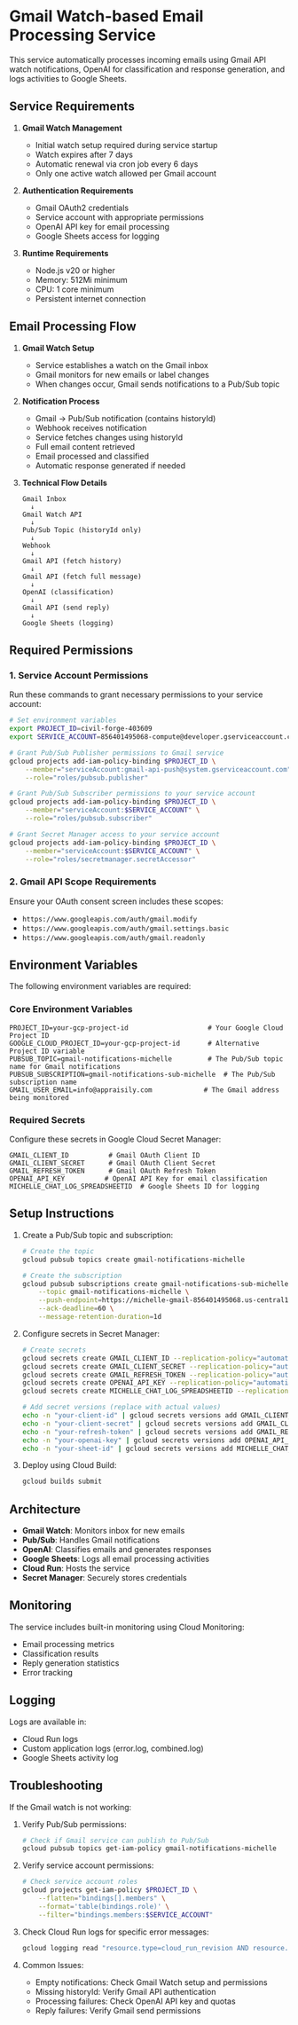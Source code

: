 # Gmail Watch-based Email Processing Service

This service automatically processes incoming emails using Gmail API watch notifications, OpenAI for classification and response generation, and logs activities to Google Sheets.

## Service Requirements

1. **Gmail Watch Management**
   - Initial watch setup required during service startup
   - Watch expires after 7 days
   - Automatic renewal via cron job every 6 days
   - Only one active watch allowed per Gmail account

2. **Authentication Requirements**
   - Gmail OAuth2 credentials
   - Service account with appropriate permissions
   - OpenAI API key for email processing
   - Google Sheets access for logging

3. **Runtime Requirements**
   - Node.js v20 or higher
   - Memory: 512Mi minimum
   - CPU: 1 core minimum
   - Persistent internet connection

## Email Processing Flow

1. **Gmail Watch Setup**
   - Service establishes a watch on the Gmail inbox
   - Gmail monitors for new emails or label changes
   - When changes occur, Gmail sends notifications to a Pub/Sub topic

2. **Notification Process**
   - Gmail → Pub/Sub notification (contains historyId)
   - Webhook receives notification
   - Service fetches changes using historyId
   - Full email content retrieved
   - Email processed and classified
   - Automatic response generated if needed

3. **Technical Flow Details**
   ```
   Gmail Inbox
     ↓
   Gmail Watch API
     ↓
   Pub/Sub Topic (historyId only)
     ↓
   Webhook
     ↓
   Gmail API (fetch history)
     ↓
   Gmail API (fetch full message)
     ↓
   OpenAI (classification)
     ↓
   Gmail API (send reply)
     ↓
   Google Sheets (logging)
   ```

## Required Permissions

### 1. Service Account Permissions
Run these commands to grant necessary permissions to your service account:

```bash
# Set environment variables
export PROJECT_ID=civil-forge-403609
export SERVICE_ACCOUNT=856401495068-compute@developer.gserviceaccount.com

# Grant Pub/Sub Publisher permissions to Gmail service
gcloud projects add-iam-policy-binding $PROJECT_ID \
    --member="serviceAccount:gmail-api-push@system.gserviceaccount.com" \
    --role="roles/pubsub.publisher"

# Grant Pub/Sub Subscriber permissions to your service account
gcloud projects add-iam-policy-binding $PROJECT_ID \
    --member="serviceAccount:$SERVICE_ACCOUNT" \
    --role="roles/pubsub.subscriber"

# Grant Secret Manager access to your service account
gcloud projects add-iam-policy-binding $PROJECT_ID \
    --member="serviceAccount:$SERVICE_ACCOUNT" \
    --role="roles/secretmanager.secretAccessor"
```

### 2. Gmail API Scope Requirements
Ensure your OAuth consent screen includes these scopes:
- `https://www.googleapis.com/auth/gmail.modify`
- `https://www.googleapis.com/auth/gmail.settings.basic`
- `https://www.googleapis.com/auth/gmail.readonly`

## Environment Variables

The following environment variables are required:

### Core Environment Variables
```
PROJECT_ID=your-gcp-project-id                    # Your Google Cloud Project ID
GOOGLE_CLOUD_PROJECT_ID=your-gcp-project-id       # Alternative Project ID variable
PUBSUB_TOPIC=gmail-notifications-michelle         # The Pub/Sub topic name for Gmail notifications
PUBSUB_SUBSCRIPTION=gmail-notifications-sub-michelle  # The Pub/Sub subscription name
GMAIL_USER_EMAIL=info@appraisily.com             # The Gmail address being monitored
```

### Required Secrets
Configure these secrets in Google Cloud Secret Manager:

```
GMAIL_CLIENT_ID          # Gmail OAuth Client ID
GMAIL_CLIENT_SECRET      # Gmail OAuth Client Secret
GMAIL_REFRESH_TOKEN      # Gmail OAuth Refresh Token
OPENAI_API_KEY          # OpenAI API Key for email classification
MICHELLE_CHAT_LOG_SPREADSHEETID  # Google Sheets ID for logging
```

## Setup Instructions

1. Create a Pub/Sub topic and subscription:
   ```bash
   # Create the topic
   gcloud pubsub topics create gmail-notifications-michelle

   # Create the subscription
   gcloud pubsub subscriptions create gmail-notifications-sub-michelle \
       --topic gmail-notifications-michelle \
       --push-endpoint=https://michelle-gmail-856401495068.us-central1.run.app/api/gmail/webhook \
       --ack-deadline=60 \
       --message-retention-duration=1d
   ```

2. Configure secrets in Secret Manager:
   ```bash
   # Create secrets
   gcloud secrets create GMAIL_CLIENT_ID --replication-policy="automatic"
   gcloud secrets create GMAIL_CLIENT_SECRET --replication-policy="automatic"
   gcloud secrets create GMAIL_REFRESH_TOKEN --replication-policy="automatic"
   gcloud secrets create OPENAI_API_KEY --replication-policy="automatic"
   gcloud secrets create MICHELLE_CHAT_LOG_SPREADSHEETID --replication-policy="automatic"

   # Add secret versions (replace with actual values)
   echo -n "your-client-id" | gcloud secrets versions add GMAIL_CLIENT_ID --data-file=-
   echo -n "your-client-secret" | gcloud secrets versions add GMAIL_CLIENT_SECRET --data-file=-
   echo -n "your-refresh-token" | gcloud secrets versions add GMAIL_REFRESH_TOKEN --data-file=-
   echo -n "your-openai-key" | gcloud secrets versions add OPENAI_API_KEY --data-file=-
   echo -n "your-sheet-id" | gcloud secrets versions add MICHELLE_CHAT_LOG_SPREADSHEETID --data-file=-
   ```

3. Deploy using Cloud Build:
   ```bash
   gcloud builds submit
   ```

## Architecture

- **Gmail Watch**: Monitors inbox for new emails
- **Pub/Sub**: Handles Gmail notifications
- **OpenAI**: Classifies emails and generates responses
- **Google Sheets**: Logs all email processing activities
- **Cloud Run**: Hosts the service
- **Secret Manager**: Securely stores credentials

## Monitoring

The service includes built-in monitoring using Cloud Monitoring:
- Email processing metrics
- Classification results
- Reply generation statistics
- Error tracking

## Logging

Logs are available in:
- Cloud Run logs
- Custom application logs (error.log, combined.log)
- Google Sheets activity log

## Troubleshooting

If the Gmail watch is not working:

1. Verify Pub/Sub permissions:
   ```bash
   # Check if Gmail service can publish to Pub/Sub
   gcloud pubsub topics get-iam-policy gmail-notifications-michelle
   ```

2. Verify service account permissions:
   ```bash
   # Check service account roles
   gcloud projects get-iam-policy $PROJECT_ID \
       --flatten="bindings[].members" \
       --format='table(bindings.role)' \
       --filter="bindings.members:$SERVICE_ACCOUNT"
   ```

3. Check Cloud Run logs for specific error messages:
   ```bash
   gcloud logging read "resource.type=cloud_run_revision AND resource.labels.service_name=michelle-gmail" --limit=50
   ```

4. Common Issues:
   - Empty notifications: Check Gmail Watch setup and permissions
   - Missing historyId: Verify Gmail API authentication
   - Processing failures: Check OpenAI API key and quotas
   - Reply failures: Verify Gmail send permissions